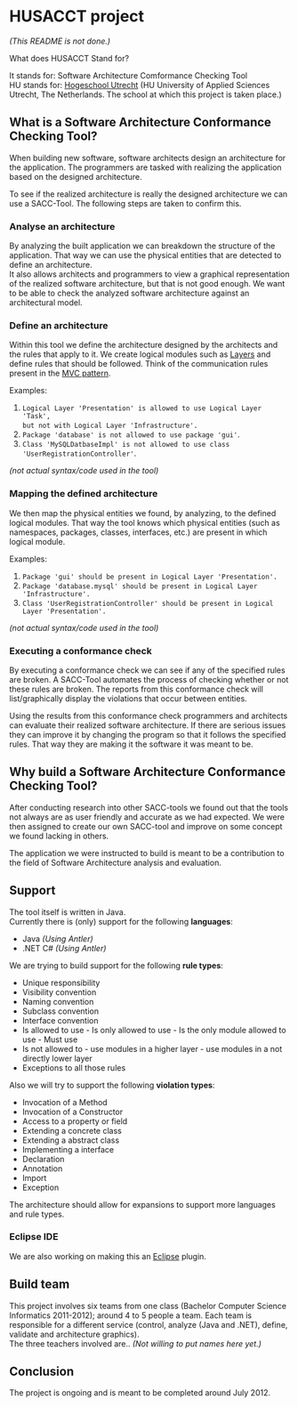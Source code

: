 # HUSACCT project
_(This README is not done.)_

What does HUSACCT Stand for?

It stands for: Software Architecture Comformance Checking Tool  
HU stands for: [Hogeschool Utrecht](http://international.hu.nl/) (HU University of Applied Sciences Utrecht, The Netherlands. The school at which this project is taken place.)

## What is a Software Architecture Conformance Checking Tool?

When building new software, software architects design an architecture for the application. The programmers are tasked with realizing the application based on the designed architecture.

To see if the realized architecture is really the designed architecture we can use a SACC-Tool. The following steps are taken to confirm this.

### Analyse an architecture

By analyzing the built application we can breakdown the structure of the application. That way we can use the physical entities that are detected to define an architecture.  
It also allows architects and programmers to view a graphical representation of the realized software architecture, but that is not good enough. We want to be able to check the analyzed software architecture against an architectural model.

### Define an architecture

Within this tool we define the architecture designed by the architects and the rules that apply to it. We create logical modules such as [Layers](http://en.wikipedia.org/wiki/Common_layers_in_an_information_system_logical_architecture) and define rules that should be followed. Think of the communication rules present in the [MVC pattern](http://en.wikipedia.org/wiki/Model-view-controller).

Examples:

1. `Logical Layer 'Presentation' is allowed to use Logical Layer 'Task',`  
   `but not with Logical Layer 'Infrastructure'.`  
2. `Package 'database' is not allowed to use package 'gui'`.  
2. `Class 'MySQLDatbaseImpl' is not allowed to use class 'UserRegistrationController'`.  

_(not actual syntax/code used in the tool)_  

### Mapping the defined architecture

We then map the physical entities we found, by analyzing, to the defined logical modules. That way the tool knows which physical entities (such as namespaces, packages, classes, interfaces, etc.) are present in which logical module.

Examples:

1. `Package 'gui' should be present in Logical Layer 'Presentation'.`
2. `Package 'database.mysql' should be present in Logical Layer 'Infrastructure'.`
2. `Class 'UserRegistrationController' should be present in Logical Layer 'Presentation'.`

_(not actual syntax/code used in the tool)_  

### Executing a conformance check

By executing a conformance check we can see if any of the specified rules are broken. A SACC-Tool automates the process of checking whether or not these rules are broken. The reports from this conformance check will list/graphically display the violations that occur between entities.

Using the results from this conformance check programmers and architects can evaluate their realized software architecture. If there are serious issues they can improve it by changing the program so that it follows the specified rules. That way they are making it the software it was meant to be.

## Why build a Software Architecture Conformance Checking Tool?

After conducting research into other SACC-tools we found out that the tools not always are as user friendly and accurate as we had expected. We were then assigned to create our own SACC-tool and improve on some concept we found lacking in others. 

The application we were instructed to build is meant to be a contribution to the field of Software Architecture analysis and evaluation.

## Support

The tool itself is written in Java.  
Currently there is (only) support for the following **languages**:

- Java _(Using Antler)_
- .NET C# _(Using Antler)_

We are trying to build support for the following **rule types**:

- Unique responsibility
- Visibility convention
- Naming convention
- Subclass convention
- Interface convention
- Is allowed to use
					- Is only allowed to use
					- Is the only module allowed to use
					- Must use
- Is not allowed to
					- use modules in a higher layer
					- use modules in a not directly lower layer
- Exceptions to all those rules

Also we will try to support the following **violation types**:

- Invocation of a Method
- Invocation of a Constructor
- Access to a property or field
- Extending a concrete class
- Extending a abstract class
- Implementing a interface
- Declaration
- Annotation
- Import
- Exception


The architecture should allow for expansions to support more languages and rule types.

### Eclipse IDE

We are also working on making this an [Eclipse](http://www.eclipse.org/) plugin.

## Build team

This project involves six teams from one class (Bachelor Computer Science Informatics 2011-2012); around 4 to 5 people a team. Each team is responsible for a different service (control, analyze (Java and .NET), define, validate and architecture graphics).  
The three teachers involved are.. _(Not willing to put names here yet.)_

## Conclusion

The project is ongoing and is meant to be completed around July 2012.